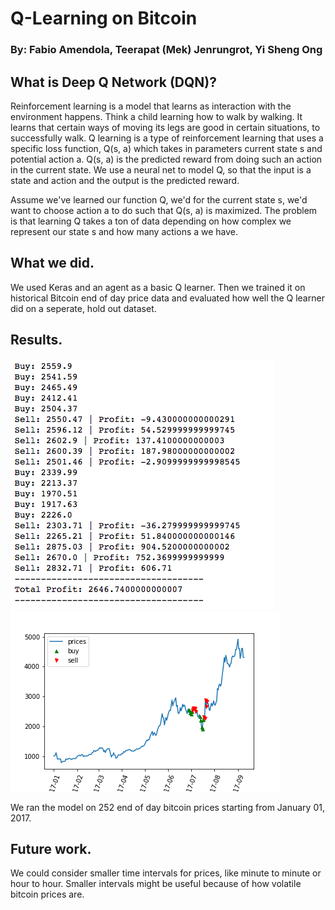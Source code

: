 # Q-Learning on Bitcoin
### By: Fabio Amendola, Teerapat (Mek) Jenrungrot, Yi Sheng Ong


## What is Deep Q Network (DQN)?

Reinforcement learning is a model that learns as interaction with the environment happens. Think a child learning how to walk by walking. It learns that certain ways of moving its legs are good in certain situations, to successfully walk. Q learning is a type of reinforcement learning that uses a specific loss function, Q(s, a) which takes in parameters current state s and potential action a. Q(s, a) is the predicted reward from doing such an action in the current state. We use a neural net to model Q, so that the input is a state and action and the output is the predicted reward.

Assume we've learned our function Q, we'd for the current state s, we'd want to choose action a to do such that Q(s, a) is maximized. The problem is that learning Q takes a ton of data depending on how complex we represent our state s and how many actions a we have.

## What we did.

We used Keras and an agent as a basic Q learner. Then we trained it on historical Bitcoin end of day price data and evaluated how well the Q learner did on a seperate, hold out dataset.

## Results.
![profit](./BITSTAMP_SPOT_BTC_USD-2017-01-01_profit.png)
![result](./BITSTAMP_SPOT_BTC_USD-2017-01-01_results.png)

We ran the model on 252 end of day bitcoin prices starting from January 01, 2017.

## Future work.

We could consider smaller time intervals for prices, like minute to minute or hour to hour. Smaller intervals might be useful because of how volatile bitcoin prices are.
